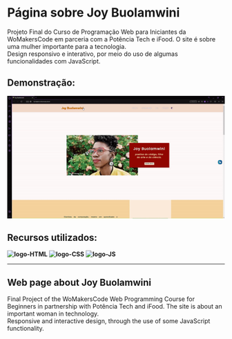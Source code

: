 # Página sobre Joy Buolamwini 

Projeto Final do Curso de Programação Web para Iniciantes da WoMakersCode em parceria com a Potência Tech e iFood. O site é sobre uma mulher importante para a tecnologia. <br>
Design responsivo e interativo, por meio do uso de algumas funcionalidades com JavaScript.

## Demonstração:
![sitedesktop](./assets/gifs/Pagdesktop.gif)

## Recursos utilizados:
**<image src="https://img.shields.io/badge/HTML5-E34F26?style=for-the-badge&logo=html5&logoColor=white" alt="logo-HTML">** 
**<image src="https://img.shields.io/badge/CSS3-1572B6?style=for-the-badge&logo=css3&logoColor=white" alt="logo-CSS">** 
**<image src="https://img.shields.io/badge/JavaScript-F7DF1E?style=for-the-badge&logo=javascript&logoColor=black" alt="logo-JS">** 

-------------------------------------------------------------------------------------------------
## Web page about Joy Buolamwini 

Final Project of the WoMakersCode Web Programming Course for Beginners in partnership with Potência Tech and iFood. The site is about an important woman in technology. <br>
Responsive and interactive design, through the use of some JavaScript functionality.
